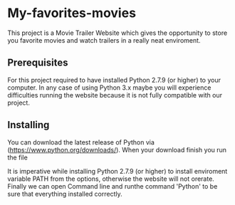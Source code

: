 # My-favorites-movies

This project is a Movie Trailer Website which gives the opportunity to store you favorite movies and watch trailers in a really neat enviroment.

## Prerequisites

For this project required to have installed Python 2.7.9 (or higher) to your computer. In any case of using Python 3.x maybe you will experience difficulties running the website because it is not fully compatible with our project.

## Installing 

You can download the latest release of Python via (https://www.python.org/downloads/). When your download finish you run the file 

It is imperative while installing Python 2.7.9 (or higher) to install enviroment variable PATH from the options, otherwise the website will not orerate. Finally we can open Command line and runthe command 'Python' to be sure that everything installed correctly.



